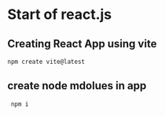# Start of react.js

## Creating React App using vite
    npm create vite@latest

## create node mdolues in app
   ```
    npm i
   ``` 